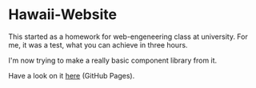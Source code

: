 # Hawaii-Website

This started as a homework for web-engeneering class at university.
For me, it was a test, what you can achieve in three hours.

I'm now trying to make a really basic component library from it.

Have a look on it [here](https://maltebartels.github.io/Hawaii-Website) (GitHub Pages).
